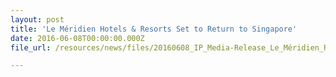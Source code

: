 ```yaml
---
layout: post
title: 'Le Méridien Hotels & Resorts Set to Return to Singapore'
date: 2016-06-08T00:00:00.000Z
file_url: /resources/news/files/20160608_IP_Media-Release_Le_Méridien_Returns_to_Singapore.pdf

---
```

